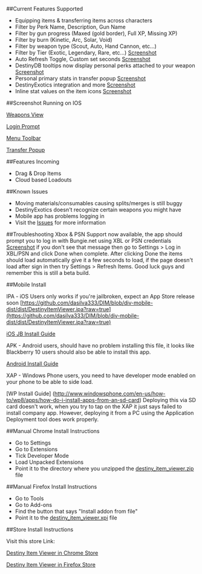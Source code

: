 

##Current Features Supported

-    Equipping items & transferring items across characters
-    Filter by Perk Name, Description, Gun Name
-    Filter by gun progress (Maxed (gold border), Full XP, Missing XP)
-    Filter by burn (Kinetic, Arc, Solar, Void)
-    Filter by weapon type (Scout, Auto, Hand Cannon, etc...)
-    Filter by Tier (Exotic, Legendary, Rare, etc...) [Screenshot](http://i.imgur.com/BZkdB12.png)
-    Auto Refresh Toggle, Custom set seconds [Screenshot](http://i.imgur.com/Tk6pwcr.png)
-    DestinyDB tooltips now display personal perks attached to your weapon [Screenshot](http://i.imgur.com/UH8AvGq.png)
-    Personal primary stats in transfer popup [Screenshot](http://i.imgur.com/hjLrO9i.png)
-    DestinyExotics integration and more [Screenshot](http://i.imgur.com/jl3j1ZM.png)
-    Inline stat values on the item icons [Screenshot](http://i.imgur.com/gMpnHIh.png)
    
##Screenshot Running on IOS

[Weapons View](http://i.imgur.com/Sbe7qt2.png)

[Login Prompt](http://i.imgur.com/xzrpKxV.png)

[Menu Toolbar](http://i.imgur.com/T9xI80E.png)

[Transfer Popup](http://i.imgur.com/odUJb7s.png)


##Features Incoming
-    Drag & Drop Items
-    Cloud based Loadouts

##Known Issues

-    Moving materials/consumables causing splits/merges is still buggy
-    DestinyExotics doesn't recognize certain weapons you might have
-    Mobile app has problems logging in
-    Visit the [Issues](https://github.com/dasilva333/DIM/issues) for more information
  

##Troubleshooting 
Xbox & PSN Support now available, the app should prompt you to log in with Bungie.net using XBL or PSN credentials [Screenshot](http://i.imgur.com/xzrpKxV.png) if you don't see that message then go to Settings > Log in XBL/PSN and click Done when complete. After clicking Done the items should load automatically give it a few seconds to load, if the page doesn't load after sign in then try Settings > Refresh Items. Good luck guys and remember this is still a beta build.

##Mobile Install

IPA - iOS Users only works if you're jailbroken, expect an App Store release soon
[https://github.com/dasilva333/DIM/blob/div-mobile-dist/dist/DestinyItemViewer.ipa?raw=true](https://github.com/dasilva333/DIM/blob/div-mobile-dist/dist/DestinyItemViewer.ipa?raw=true)

[iOS JB Install Guide](https://forum.appaddict.org/index.php?/topic/2163-how-to-install-ipas-using-ifunbox/)

APK - Android users, should have no problem installing this file, it looks like Blackberry 10 users should also be able to install this app.

[Android Install Guide](http://www.greenbot.com/article/2452614/how-to-sideload-an-app-onto-your-android-phone-or-tablet.html)

XAP - Windows Phone users, you need to have developer mode enabled on your phone to be able to side load.

[WP Install Guide] (http://www.windowsphone.com/en-us/how-to/wp8/apps/how-do-i-install-apps-from-an-sd-card)
Deploying this via SD card doesn't work, when you try to tap on the XAP it just says failed to install company app. However, deploying it from a PC using the Application Deployment tool does work properly.

##Manual Chrome Install Instructions

-    Go to Settings
-    Go to Extensions
-    Tick Developer Mode
-    Load Unpacked Extensions
-    Point it to the directory where you unzipped the [destiny_item_viewer.zip](https://github.com/dasilva333/DIM/blob/master/destiny_item_viewer.zip?raw=true) file

##Manual Firefox Install Instructions

-    Go to Tools
-    Go to Add-ons
-    Find the button that says "Install addon from file"
-    Point it to the [destiny_item_viewer.xpi](https://github.com/dasilva333/DIM/blob/master/destiny_item_viewer.xpi?raw=true) file

##Store Install Instructions

Visit this store Link:

[Destiny Item Viewer in Chrome Store](https://chrome.google.com/webstore/detail/destiny-item-viewer/gdjndlpockopgjbonnfdmkcmkcikjhge)

[Destiny Item Viewer in Firefox Store](https://addons.mozilla.org/En-us/firefox/addon/destiny-item-viewer/)
